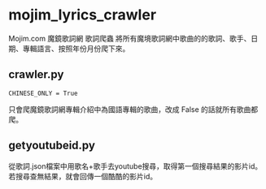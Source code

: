 # mojim_lyrics_crawler
Mojim.com 魔鏡歌詞網 歌詞爬蟲
將所有魔境歌詞網中歌曲的的歌詞、歌手、日期、專輯語言、按照年份月份爬下來。
## crawler.py
```
CHINESE_ONLY = True 
```
只會爬魔鏡歌詞網專輯介紹中為國語專輯的歌曲，改成 False 的話就所有歌曲都爬。

## getyoutubeid.py
從歌詞.json檔案中用歌名+歌手去youtube搜尋，取得第一個搜尋結果的影片id。
若搜尋查無結果，就會回傳一個酷酷的影片id。




